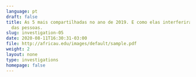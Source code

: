 ```yaml
---
language: pt
draft: false
title: As 5 mais compartilhadas no ano de 2019. E como elas interferiram na vida
  das pessoas.
slug: investigation-05
date: 2020-08-11T16:30:31-03:00
file: http://africau.edu/images/default/sample.pdf
weight: 2
layout: none
type: investigations
homepage: false
---
```

